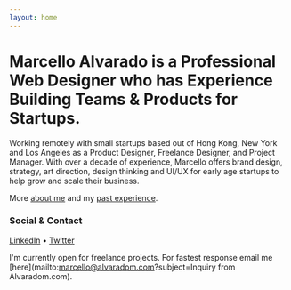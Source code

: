 ```yaml
---
layout: home
---
```


# Marcello Alvarado is a Professional Web Designer who has Experience Building Teams & Products for Startups.

Working remotely with small startups based out of Hong Kong, New York and Los Angeles as a Product Designer, Freelance Designer, and Project Manager. With over a decade of experience, Marcello offers brand design, strategy, art direction, design thinking and UI/UX for early age startups to help grow and scale their business. 

More [about me](/about/) and my [past experience](/cv/).

### Social & Contact

<a href="https://www.linkedin.com/in/marcello-alvarado-31380b13" target="_blank">LinkedIn</a> • <a href="https://twitter.com/marcelloalvarad" target="_blank">Twitter</a>

I'm currently open for freelance projects. For fastest response email me [here](mailto:marcello@alvaradom.com?subject=Inquiry from Alvaradom.com).
